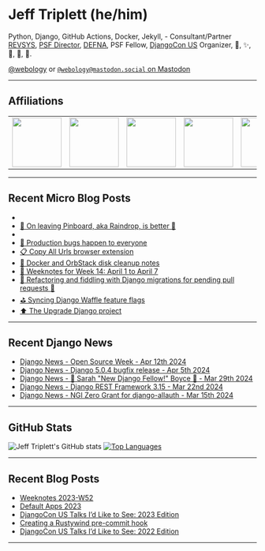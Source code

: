 # Jeff Triplett (he/him)

Python, Django, GitHub Actions, Docker, Jekyll,  - Consultant/Partner [REVSYS][], [PSF Director][], [DEFNA][], PSF Fellow, [DjangoCon US][] Organizer, 🏀, ✨, 💪, 🏃, 🤖.

<a href="https://twitter.com/webology">@webology</a> or <a href="https://mastodon.social/@webology" rel="me">`@webology@mastodon.social` on Mastodon</a>

<hr>

## Affiliations

<table border="0">
<tr>
<td><a href="https://github.com/revsys/"><img src="https://avatars.githubusercontent.com/u/308096?s=200&v=4" width="100px"></a></td>
<td><a href="https://github.com/psf/"><img src="https://avatars.githubusercontent.com/u/50630501?s=200&v=4" width="100px"></a></td>
<td><a href="https://github.com/djangocon/"><img src="https://avatars.githubusercontent.com/u/2891658?s=400&&v=4" width="100px"></a></td>
<td><a href="https://github.com/defna/"><img src="https://avatars.githubusercontent.com/u/13454395?s=200&v=4" width="100px"></a></td>
<td><a href="https://github.com/djangopackages/"><img src="https://avatars.githubusercontent.com/u/27385825?s=200&v=4" width="100px"></a></td>
</tr>
</table>

<hr>

## Recent Micro Blog Posts

<!--START_SECTION:micro-posts-->
* [](https:&#x2F;&#x2F;micro.webology.dev&#x2F;2024&#x2F;04&#x2F;11&#x2F;fallout-everybody-else.html)
* [📌 On leaving Pinboard, aka Raindrop, is better 🤷](https:&#x2F;&#x2F;micro.webology.dev&#x2F;2024&#x2F;04&#x2F;11&#x2F;on-leaving-pinboard.html)
* [](https:&#x2F;&#x2F;micro.webology.dev&#x2F;2024&#x2F;04&#x2F;10&#x2F;xmen-watching-the.html)
* [🐛 Production bugs happen to everyone](https:&#x2F;&#x2F;micro.webology.dev&#x2F;2024&#x2F;04&#x2F;10&#x2F;production-bugs-happen.html)
* [📋 Copy All Urls browser extension](https:&#x2F;&#x2F;micro.webology.dev&#x2F;2024&#x2F;04&#x2F;09&#x2F;copy-all-urls.html)
* [🐳 Docker and OrbStack disk cleanup notes ](https:&#x2F;&#x2F;micro.webology.dev&#x2F;2024&#x2F;04&#x2F;08&#x2F;docker-and-orbstack.html)
* [📖 Weeknotes for Week 14: April 1 to April 7](https:&#x2F;&#x2F;micro.webology.dev&#x2F;2024&#x2F;04&#x2F;07&#x2F;weeknotes-for-week.html)
* [🚜 Refactoring and fiddling with Django migrations for pending pull requests 🐘](https:&#x2F;&#x2F;micro.webology.dev&#x2F;2024&#x2F;04&#x2F;06&#x2F;refactoring-and-fiddling.html)
* [⛳ Syncing Django Waffle feature flags](https:&#x2F;&#x2F;micro.webology.dev&#x2F;2024&#x2F;04&#x2F;05&#x2F;syncing-django-waffle.html)
* [⬆️ The Upgrade Django project](https:&#x2F;&#x2F;micro.webology.dev&#x2F;2024&#x2F;04&#x2F;04&#x2F;the-upgrade-django.html)
<!--END_SECTION:micro-posts-->

<hr>

## Recent Django News

<!--START_SECTION:news-->
* [Django News - Open Source Week - Apr 12th 2024](https:&#x2F;&#x2F;django-news.com&#x2F;issues&#x2F;227)
* [Django News - Django 5.0.4 bugfix release - Apr 5th 2024](https:&#x2F;&#x2F;django-news.com&#x2F;issues&#x2F;226)
* [Django News - 🎉 Sarah &quot;New Django Fellow!&quot; Boyce 🎉 - Mar 29th 2024](https:&#x2F;&#x2F;django-news.com&#x2F;issues&#x2F;225)
* [Django News - Django REST Framework 3.15  - Mar 22nd 2024](https:&#x2F;&#x2F;django-news.com&#x2F;issues&#x2F;224)
* [Django News - NGI Zero Grant for django-allauth - Mar 15th 2024](https:&#x2F;&#x2F;django-news.com&#x2F;issues&#x2F;223)
<!--END_SECTION:news-->

<hr>

## GitHub Stats

![Jeff Triplett's GitHub stats](https://github-readme-stats.vercel.app/api?username=jefftriplett&show_icons=&private_count=true&theme=dracula)  [![Top Languages](https://github-readme-stats.vercel.app/api/top-langs/?username=jefftriplett&layout=compact&theme=dracula)]()

<hr>

## Recent Blog Posts

<!--START_SECTION:posts-->
* [Weeknotes 2023-W52](https:&#x2F;&#x2F;jefftriplett.com&#x2F;2023&#x2F;weeknotes-2023-w52&#x2F;)
* [Default Apps 2023](https:&#x2F;&#x2F;jefftriplett.com&#x2F;2023&#x2F;default-apps-2023&#x2F;)
* [DjangoCon US Talks I’d Like to See: 2023 Edition](https:&#x2F;&#x2F;jefftriplett.com&#x2F;2023&#x2F;djangocon-us-talks-i-d-like-to-see-2023-edition&#x2F;)
* [Creating a Rustywind pre-commit hook](https:&#x2F;&#x2F;jefftriplett.com&#x2F;2023&#x2F;rustywind-pre-commit-hook&#x2F;)
* [DjangoCon US Talks I’d Like to See: 2022 Edition](https:&#x2F;&#x2F;jefftriplett.com&#x2F;2022&#x2F;djangocon-us-talks-i-d-like-to-see-2022-edition&#x2F;)
<!--END_SECTION:posts-->

<hr>

[DEFNA]: https://www.defna.org/
[DjangoCon US]: http://djangocon.us/
[PSF Director]: https://www.python.org/psf/members/#board-of-directors
[REVSYS]: https://www.revsys.com/
